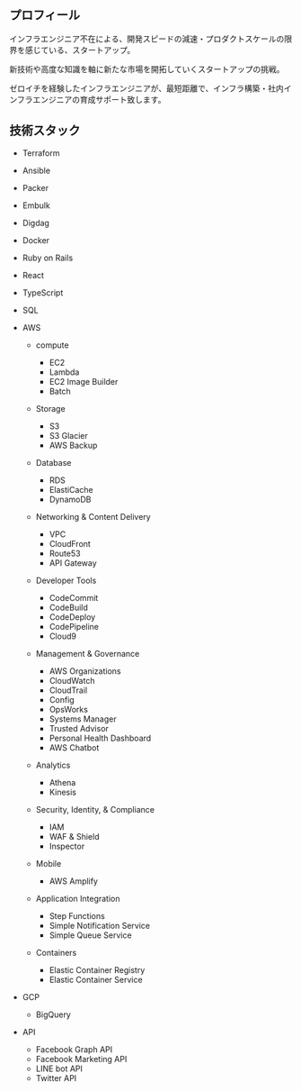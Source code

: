 ## プロフィール

インフラエンジニア不在による、開発スピードの減速・プロダクトスケールの限界を感じている、スタートアップ。

新技術や高度な知識を軸に新たな市場を開拓していくスタートアップの挑戦。

ゼロイチを経験したインフラエンジニアが、最短距離で、インフラ構築・社内インフラエンジニアの育成サポート致します。

## 技術スタック

- Terraform
- Ansible
- Packer
- Embulk
- Digdag
- Docker
- Ruby on Rails
- React
- TypeScript
- SQL
- AWS

  - compute

    - EC2
    - Lambda
    - EC2 Image Builder
    - Batch

  - Storage

    - S3
    - S3 Glacier
    - AWS Backup

  - Database

    - RDS
    - ElastiCache
    - DynamoDB

  - Networking & Content Delivery

    - VPC
    - CloudFront
    - Route53
    - API Gateway

  - Developer Tools

    - CodeCommit
    - CodeBuild
    - CodeDeploy
    - CodePipeline
    - Cloud9

  - Management & Governance

    - AWS Organizations
    - CloudWatch
    - CloudTrail
    - Config
    - OpsWorks
    - Systems Manager
    - Trusted Advisor
    - Personal Health Dashboard
    - AWS Chatbot

  - Analytics

    - Athena
    - Kinesis

  - Security, Identity, & Compliance

    - IAM
    - WAF & Shield
    - Inspector

  - Mobile

    - AWS Amplify

  - Application Integration

    - Step Functions
    - Simple Notification Service
    - Simple Queue Service

  - Containers

    - Elastic Container Registry
    - Elastic Container Service

- GCP

  - BigQuery

- API
  - Facebook Graph API
  - Facebook Marketing API
  - LINE bot API
  - Twitter API
